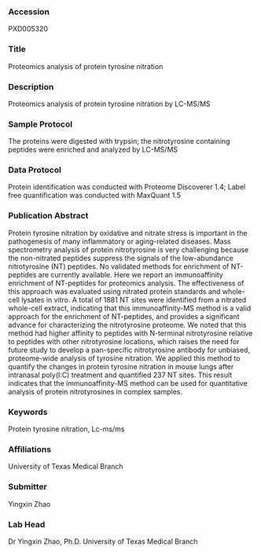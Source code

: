 ### Accession
PXD005320

### Title
Proteomics analysis of protein tyrosine nitration

### Description
Proteomics analysis of protein tyrosine nitration by LC-MS/MS

### Sample Protocol
The proteins were digested with trypsin; the nitrotyrosine containing peptides were enriched and analyzed by LC-MS/MS

### Data Protocol
Protein identification was conducted with Proteome Discoverer 1.4; Label free quantification was conducted with MaxQuant 1.5

### Publication Abstract
Protein tyrosine nitration by oxidative and nitrate stress is important in the pathogenesis of many inflammatory or aging-related diseases. Mass spectrometry analysis of protein nitrotyrosine is very challenging because the non-nitrated peptides suppress the signals of the low-abundance nitrotyrosine (NT) peptides. No validated methods for enrichment of NT-peptides are currently available. Here we report an immunoaffinity enrichment of NT-peptides for proteomics analysis. The effectiveness of this approach was evaluated using nitrated protein standards and whole-cell lysates in vitro. A total of 1881 NT sites were identified from a nitrated whole-cell extract, indicating that this immunoaffinity-MS method is a valid approach for the enrichment of NT-peptides, and provides a significant advance for characterizing the nitrotyrosine proteome. We noted that this method had higher affinity to peptides with N-terminal nitrotyrosine relative to peptides with other nitrotyrosine locations, which raises the need for future study to develop a pan-specific nitrotyrosine antibody for unbiased, proteome-wide analysis of tyrosine nitration. We applied this method to quantify the changes in protein tyrosine nitration in mouse lungs after intranasal poly(I:C) treatment and quantified 237 NT sites. This result indicates that the immunoaffinity-MS method can be used for quantitative analysis of protein nitrotyrosines in complex samples.

### Keywords
Protein tyrosine nitration, Lc-ms/ms

### Affiliations
University of Texas Medical Branch

### Submitter
Yingxin Zhao

### Lab Head
Dr Yingxin Zhao, Ph.D.
University of Texas Medical Branch



